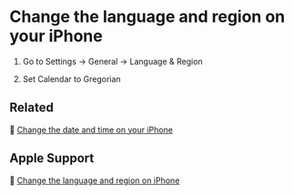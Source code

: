 # Change the language and region on your iPhone

1. Go to Settings → General → Language & Region

2. Set Calendar to Gregorian

## Related

:paperclip: [Change the date and time on your iPhone](change-the-date-and-time-on-your-iphone.md)

## Apple Support

:link: [Change the language and region on iPhone](https://support.apple.com/guide/iphone/change-the-language-and-region-iphce20717a3/ios)
